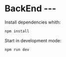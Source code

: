 # BackEnd --- 

Install dependencies whith:
```sh
npm install
```

Start in development mode:
```sh
npm run dev
```

